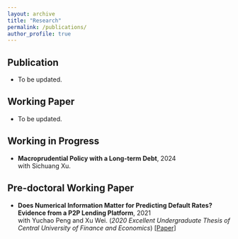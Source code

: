 ```yaml
---
layout: archive
title: "Research"
permalink: /publications/
author_profile: true
---
```


Publication
----------
* To be updated.

Working Paper
----------
* To be updated.

Working in Progress
----------
* **Macroprudential Policy with a Long-term Debt**, 2024 <br>
with Sichuang Xu.

Pre-doctoral Working Paper
----------
* **Does Numerical Information Matter for Predicting Default Rates? Evidence from a P2P Lending Platform**, 2021 <br>
with Yuchao Peng and Xu Wei. (*2020 Excellent Undergraduate Thesis of Central University of Finance and Economics*) 
[[Paper]](../assets/Numerical2021.pdf)
